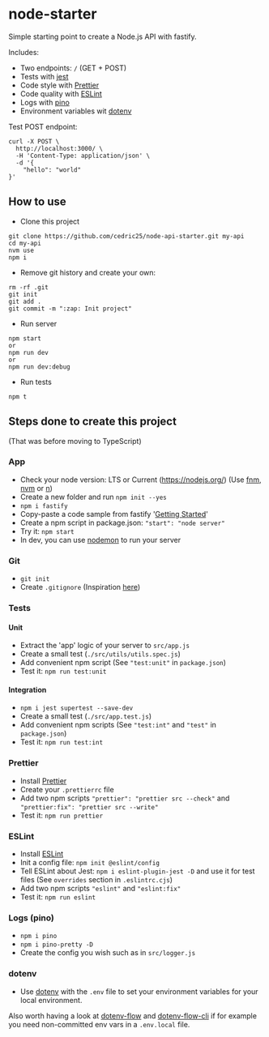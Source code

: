 # node-starter

Simple starting point to create a Node.js API with fastify.

Includes:
 - Two endpoints: `/` (GET + POST)
 - Tests with [jest](https://facebook.github.io/jest/)
 - Code style with [Prettier](https://prettier.io/)
 - Code quality with [ESLint](https://github.com/eslint/eslint)
 - Logs with [pino](https://github.com/pinojs/pino)
 - Environment variables wit [dotenv](https://github.com/motdotla/dotenv)

Test POST endpoint:
```
curl -X POST \
  http://localhost:3000/ \
  -H 'Content-Type: application/json' \
  -d '{
    "hello": "world"
}'
```

## How to use

 - Clone this project
```
git clone https://github.com/cedric25/node-api-starter.git my-api
cd my-api
nvm use
npm i
```

 - Remove git history and create your own:
```
rm -rf .git
git init
git add .
git commit -m ":zap: Init project"
```

 - Run server
```
npm start
or  
npm run dev  
or  
npm run dev:debug
```

 - Run tests
```
npm t
```

## Steps done to create this project

(That was before moving to TypeScript)

### App

 - Check your node version: LTS or Current (https://nodejs.org/) (Use [fnm](https://github.com/Schniz/fnm), [nvm](https://github.com/creationix/nvm) or [n](https://github.com/tj/n))
 - Create a new folder and run `npm init --yes`
 - `npm i fastify`
 - Copy-paste a code sample from fastify '[Getting Started](https://fastify.dev/docs/latest/Guides/Getting-Started/)'
 - Create a npm script in package.json: `"start": "node server"`
 - Try it: `npm start`
 - In dev, you can use [nodemon](https://github.com/remy/nodemon) to run your server

### Git

 - `git init`
 - Create `.gitignore` (Inspiration [here](https://github.com/github/gitignore/blob/master/Node.gitignore))

### Tests

#### Unit

 - Extract the 'app' logic of your server to `src/app.js`
 - Create a small test (`./src/utils/utils.spec.js`)
 - Add convenient npm script (See `"test:unit"` in `package.json`)
 - Test it: `npm run test:unit`

#### Integration

 - `npm i jest supertest --save-dev`
 - Create a small test (`./src/app.test.js`)
 - Add convenient npm scripts (See `"test:int"` and `"test"` in `package.json`)
 - Test it: `npm run test:int`

### Prettier

 - Install [Prettier](https://github.com/prettier/prettier)
 - Create your `.prettierrc` file
 - Add two npm scripts `"prettier": "prettier src --check"` and `"prettier:fix": "prettier src --write"`
 - Test it: `npm run prettier`

### ESLint

 - Install [ESLint](https://github.com/eslint/eslint)
 - Init a config file: `npm init @eslint/config`
 - Tell ESLint about Jest: `npm i eslint-plugin-jest -D` and use it for test files (See `overrides` section in `.eslintrc.cjs`)
 - Add two npm scripts `"eslint"` and `"eslint:fix"`
 - Test it: `npm run eslint`

### Logs (pino)

 - `npm i pino`
 - `npm i pino-pretty -D`
 - Create the config you wish such as in `src/logger.js`

### dotenv

 - Use [dotenv](https://github.com/motdotla/dotenv) with the `.env` file to set your environment variables for your local environment.

Also worth having a look at [dotenv-flow](https://github.com/kerimdzhanov/dotenv-flow) and [dotenv-flow-cli](https://github.com/ovos/dotenv-flow-cli) if for example you need non-committed env vars in a `.env.local` file.
